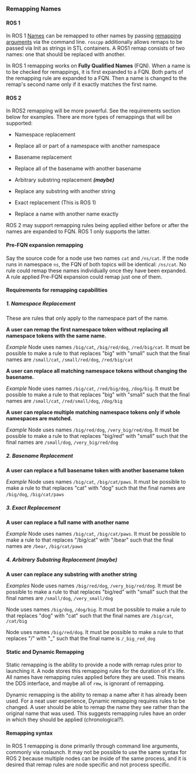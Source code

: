 ### Remapping Names
#### ROS 1
In ROS 1 [Names](http://wiki.ros.org/Names) can be remapped to other names by passing [remapping arguments](http://wiki.ros.org/Remapping%20Arguments) via the command line.
`roscpp` additionally allows remaps to be passed via Init as strings in STL containers.
A ROS1 remap consists of two names: one that should be replaced with another.

In ROS 1 remapping works on **Fully Qualified Names** (FQN).
When a name is to be checked for remappings, it is first expanded to a FQN.
Both parts of the remapping rule are expanded to a FQN.
Then a name is changed to the remap's second name only if it exactly matches the first name.

#### ROS 2
In ROS2 remapping will be more powerful.
See the requirements section below for examples.
There are more types of remappings that will be supported:

- Namespace replacement

 - Replace all or part of a namespace with another namespace
 
- Basename replacement

 - Replace all of the basename with another basename
 
- Arbitrary substring replacement ***(maybe)***

 - Replace any substring with another string
 
- Exact replacement (This is ROS 1)

 - Replace a name with another name exactly

ROS 2 may support remapping rules being applied either before or after the names are expanded to FQN.
ROS 1 only supports the latter.

#### Pre-FQN expansion remapping
Say the source code for a node use two names `cat` and `/ns/cat`.
If the node runs in namespace `ns`, the FQN of both topics will be identical: `/ns/cat`.
No rule could remap these names individually once they have been expanded.
A rule applied Pre-FQN expansion could remap just one of them.

#### Requirements for remapping capabilities
##### 1. Namespace Replacement
These are rules that only apply to the namespace part of the name.

**A user can remap the first namespace token without replacing all namespace tokens with the same name.**

*Example*
Node uses names `/big/cat`, `/big/red/dog`, `/red/big/cat`.
It must be possible to make a rule to that replaces "big" with "small" such that the final names are `/small/cat`, `/small/red/dog`, `/red/big/cat`

**A user can replace all matching namespace tokens without changing the basename.**

*Example*
Node uses names `/big/cat`, `/red/big/dog`, `/dog/big`.
It must be possible to make a rule to that replaces "big" with "small" such that the final names are `/small/cat`, `/red/small/dog`, `/dog/big`

**A user can replace multiple matching namespace tokens only if whole namespaces are matched.**

*Example*
Node uses names `/big/red/dog`, `/very_big/red/dog`.
It must be possible to make a rule to that replaces "big/red" with "small" such that the final names are `/small/dog`, `/very_big/red/dog`

##### 2. Basename Replacement
**A user can replace a full basename token with another basename token**

*Example*
Node uses names `/big/cat`, `/big/cat/paws`.
It must be possible to make a rule to that replaces "cat" with "dog" such that the final names are `/big/dog`, `/big/cat/paws`

##### 3. Exact Replacement
**A user can replace a full name with another name**

*Example*
Node uses names `/big/cat`, `/big/cat/paws`.
It must be possible to make a rule to that replaces "/big/cat" with "/bear" such that the final names are `/bear`, `/big/cat/paws`

##### 4. Arbitrary Substring Replacement ***(maybe)***
**A user can replace any substring with another string**

*Examples*
Node uses names `/big/red/dog`, `/very_big/red/dog`.
It must be possible to make a rule to that replaces "big/red" with "small" such that the final names are `/small/dog`, `/very_small/dog`

Node uses names `/big/dog`, `/dog/big`.
It must be possible to make a rule to that replaces "dog" with "cat" such that the final names are `/big/cat`, `/cat/big`

Node uses names `/big/red/dog`.
It must be possible to make a rule to that replaces "/" with "_" such that the final name is `/_big_red_dog`

#### Static and Dynamic Remapping
Static remapping is the ability to provide a node with remap rules prior to launching it.
A node stores this remapping rules for the duration of it's life.
All names have remapping rules applied before they are used.
This means the DDS interface, and maybe all of `rmw`, is ignorant of remapping.

Dynamic remapping is the ability to remap a name after it has already been used.
For a neat user experience, Dynamic remapping requires rules to be changed.
A user should be able to remap the name they see rather than the original name that was used.
This suggests remapping rules have an order in which they should be applied (chronological?).

#### Remapping syntax
In ROS 1 remapping is done primarily through command line arguments, commonly via roslaunch.
It may not be possible to use the same syntax for ROS 2 because multiple nodes can be inside of the same process, and it is desired that remap rules are node specific and not process specific.

